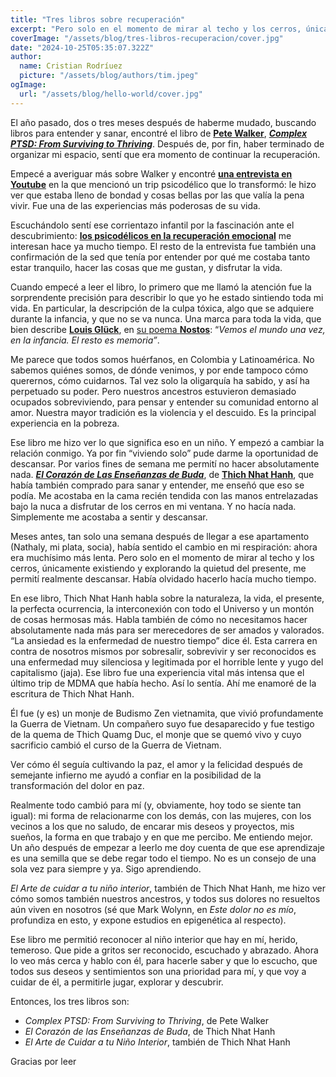 ```yaml
---
title: "Tres libros sobre recuperación"
excerpt: "Pero solo en el momento de mirar al techo y los cerros, únicamente existiendo y explorando la quietud del presente, me permití realmente descansar. Había olvidado hacerlo hacía mucho tiempo."
coverImage: "/assets/blog/tres-libros-recuperacion/cover.jpg"
date: "2024-10-25T05:35:07.322Z"
author:
  name: Cristian Rodríuez
  picture: "/assets/blog/authors/tim.jpeg"
ogImage:
  url: "/assets/blog/hello-world/cover.jpg"
---
```


El año pasado, dos o tres meses después de haberme mudado, buscando libros para entender y sanar, encontré el libro de [__Pete Walker__](https://www.pete-walker.com/), [*__Complex PTSD: From Surviving to Thriving__*](https://www.amazon.com/Complex-PTSD-Surviving-RECOVERING-CHILDHOOD/dp/1492871842/). Después de, por fin, haber terminado de organizar mi espacio, sentí que era momento de continuar la recuperación.

Empecé a averiguar más sobre Walker y encontré [__una entrevista en Youtube__](https://youtu.be/hFx2NEFeQew?si=2XoTHjbnWLUiPS6F) en la que mencionó un trip psicodélico que lo transformó: le hizo ver que estaba lleno de bondad y cosas bellas por las que valía la pena vivir. Fue una de las experiencias más poderosas de su vida.

Escuchándolo sentí ese corrientazo infantil por la fascinación ante el descubrimiento: [__los psicodélicos en la recuperación emocional__](https://www.healthline.com/health/mental-health/psychedelic-therapy#uses) me interesan hace ya mucho tiempo. El resto de la entrevista fue también una confirmación de la sed que tenía por entender por qué me costaba tanto estar tranquilo, hacer las cosas que me gustan, y disfrutar la vida.

Cuando empecé a leer el libro, lo primero que me llamó la atención fue la sorprendente precisión para describir lo que yo he estado sintiendo toda mi vida. En particular, la descripción de la culpa tóxica, algo que se adquiere durante la infancia, y que no se va nunca. Una marca para toda la vida, que bien describe [__Louis Glück__](https://es.wikipedia.org/wiki/Louise_Gl%C3%BCck), en [su poema __Nostos__](https://laurarguezdiaz.medium.com/nostos-louise-gl%C3%BCck-1996-bdcbed1556c5): “_Vemos el mundo una vez, en la infancia. El resto es memoria”_.

Me parece que todos somos huérfanos, en Colombia y Latinoamérica. No sabemos quiénes somos, de dónde venimos, y por ende tampoco cómo querernos, cómo cuidarnos. Tal vez solo la oligarquía ha sabido, y así ha perpetuado su poder. Pero nuestros ancestros estuvieron demasiado ocupados sobreviviendo, para pensar y entender su comunidad entorno al amor. Nuestra mayor tradición es la violencia y el descuido. Es la principal experiencia en la pobreza.

Ese libro me hizo ver lo que significa eso en un niño. Y empezó a cambiar la relación conmigo. Ya por fin “viviendo solo” pude darme la oportunidad de descansar. Por varios fines de semana me permití no hacer absolutamente nada. [__*El Corazón de Las Enseñanzas de Buda*__](https://www.healthline.com/health/mental-health/psychedelic-therapy#uses), de [<u>__Thich Nhat Hanh__</u>](https://plumvillage.org/es/thich-nhat-hanh/la-vida-de-thich-nhat-hanh), que había también comprado para sanar y entender, me enseñó que eso se podía. Me acostaba en la cama recién tendida con las manos entrelazadas bajo la nuca a disfrutar de los cerros en mi ventana. Y no hacía nada. Simplemente me acostaba a sentir y descansar.

Meses antes, tan solo una semana después de llegar a ese apartamento (Nathaly, mi plata, socia), había sentido el cambio en mi respiración: ahora era muchísimo más lenta. Pero solo en el momento de mirar al techo y los cerros, únicamente existiendo y explorando la quietud del presente, me permití realmente descansar. Había olvidado hacerlo hacía mucho tiempo.

En ese libro, Thich Nhat Hanh habla sobre la naturaleza, la vida, el presente, la perfecta ocurrencia, la interconexión con todo el Universo y un montón de cosas hermosas más. Habla también de cómo no necesitamos hacer absolutamente nada más para ser merecedores de ser amados y valorados. “La ansiedad es la enfermedad de nuestro tiempo” dice él. Esta carrera en contra de nosotros mismos por sobresalir, sobrevivir y ser reconocidos es una enfermedad muy silenciosa y legitimada por el horrible lente y yugo del capitalismo (jaja). Ese libro fue una experiencia vital más intensa que el último trip de MDMA que había hecho. Así lo sentía. Ahí me enamoré de la escritura de Thich Nhat Hanh.

Él fue (y es) un monje de Budismo Zen vietnamita, que vivió profundamente la Guerra de Vietnam. Un compañero suyo fue desaparecido y fue testigo de la quema de Thich Quamg Duc, el monje que se quemó vivo y cuyo sacrificio cambió el curso de la Guerra de Vietnam.

Ver cómo él seguía cultivando la paz, el amor y la felicidad después de semejante infierno me ayudó a confiar en la posibilidad de la transformación del dolor en paz.

Realmente todo cambió para mí (y, obviamente, hoy todo se siente tan igual): mi forma de relacionarme con los demás, con las mujeres, con los vecinos a los que no saludo, de encarar mis deseos y proyectos, mis sueños, la forma en que trabajo y en que me percibo. Me entiendo mejor. Un año después de empezar a leerlo me doy cuenta de que ese aprendizaje es una semilla que se debe regar todo el tiempo. No es un consejo de una sola vez para siempre y ya. Sigo aprendiendo.

*El Arte de cuidar a tu niño interior*, también de Thich Nhat Hanh, me hizo ver cómo somos también nuestros ancestros, y todos sus dolores no resueltos aún viven en nosotros (sé que Mark Wolynn, en *Este dolor no es mío*, profundiza en esto, y expone estudios en epigenética al respecto).

Ese libro me permitió reconocer al niño interior que hay en mí, herido, temeroso. Que pide a gritos ser reconocido, escuchado y abrazado. Ahora lo veo más cerca y hablo con él, para hacerle saber y que lo escucho, que todos sus deseos y sentimientos son una prioridad para mí, y que voy a cuidar de él, a permitirle jugar, explorar y descubrir.

Entonces, los tres libros son:
- *Complex PTSD: From Surviving to Thriving*, de Pete Walker
- *El Corazón de las Enseñanzas de Buda*, de Thich Nhat Hanh
- *El Arte de Cuidar a tu Niño Interior*, también de Thich Nhat Hanh

Gracias por leer